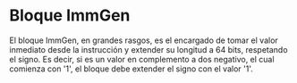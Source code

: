 # Bloque ImmGen
El bloque ImmGen, en grandes rasgos, es el encargado de tomar el valor inmediato desde la instrucción y extender su longitud a 64 bits, respetando el signo. Es decir, si es un valor en complemento a dos negativo, el cual comienza con '1', el bloque debe extender el signo con el valor '1'.
 